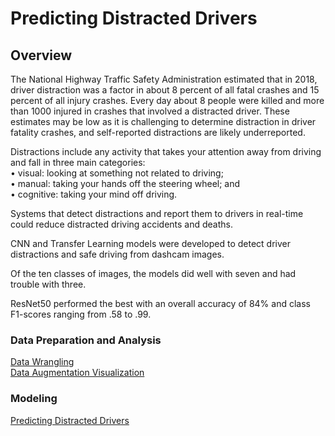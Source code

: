 # Predicting Distracted Drivers  

## Overview  


The National Highway Traffic Safety Administration estimated that in 2018, driver distraction was a factor in about 8 percent of all fatal crashes and 15 percent of all injury crashes. Every day about 8 people were killed and more than 1000 injured in crashes that involved a distracted driver. These estimates may be low as it is challenging to determine distraction in driver fatality crashes, and self-reported distractions are likely underreported. 

Distractions include any activity that takes your attention away from driving and fall in three main categories:   
•	visual: looking at something not related to driving;   
•	manual: taking your hands off the steering wheel; and   
•	cognitive: taking your mind off driving.   

Systems that detect distractions and report them to drivers in real-time could reduce distracted driving accidents and deaths.   

CNN and Transfer Learning models were developed to detect driver distractions and safe driving from dashcam images. 

Of the ten classes of images, the models did well with seven and had trouble with three. 

ResNet50 performed the best with an overall accuracy of 84% and class F1-scores ranging from .58 to .99. 

### Data Preparation and Analysis
 
[Data Wrangling](https://nbviewer.jupyter.org/github/tcardwell/Predicting-Distracted-Drivers/blob/master/1_Data_Preprocessing.ipynb)    
[Data Augmentation Visualization](https://nbviewer.jupyter.org/github/tcardwell/Predicting-Distracted-Drivers/blob/master/2_Visualize_Data_Augmentation.ipynb)    

### Modeling

[Predicting Distracted Drivers](https://nbviewer.jupyter.org/github/tcardwell/Predicting-Distracted-Drivers/blob/master/3_Model.ipynb)
